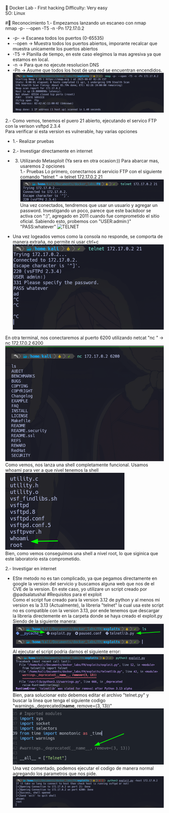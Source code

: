 🐋 Docker Lab - First hacking
Difficulty: Very easy<br>
SO: Linux

#🎯 Reconocimiento
1.- Empezamos lanzando un escaneo con nmap<br>
nmap -p- --open -T5 -n -Pn 172.17.0.2 
- -p- -> Escanea todos los puertos (0-65535)
- --open -> Muestra todos los puertos abiertos, imporante recalcar que muestra unicamente los puertos abiertos
- -T5 -> Planilla de tiempo, en este caso elegimos la mas agresiva ya que estamos en local.
- -n -> Para que no ejecute resolucion DNS
- -Pn -> Asume que todos los host de una red se encuentran encendidos.
![NMAP](./images/FHImages/nmap.png)<br>

2.- Como vemos, tenemos el puero 21 abierto, ejecutando el servico FTP con la verison vsftpd 2.3.4  
Para verificar si esta version es vulnerable, hay varias opciones
- 1.- Realizar pruebas
- 2.- Investigar directamente en internet
- 3. Utilizando Metasploit (Ya sera en otra ocasion:))
Para abarcar mas, usaremos 2 opciones<br>
1.- Pruebas
  Lo primero, conectarnos al servicio FTP con el siguiente comando "telnet <IP> <PORT>" -> telnet 172.17.0.2 21
  ![ConFTP](./images/FHImages/conexionFTP.png)<br>
  Una vez conectados, tendremos que usar un usuario y agregar un password.
  Investigando un poco, parece que este backdoor se activa con ":)", agregado en 2011 cuando fue comprometido el sitio oficial.
  Sabiendo esto, probemos con "USER:admin:)" "PASS:whatever"
  ![TELNET](/./images/FHImages/telnet.png)

- Una vez logeados vemos como la consola no responde, se comporta de manera extraña, no permite ni usar ctrl+c
![WEIRD](./images/FHImages/weird.png)

En otra terminal, nos conectaremos al puerto 6200 utilizando netcat "nc <IP> <PORT>" -> nc 172.17.0.2 6200
![SHELL](./images/FHImages/shell.png)<br>
Como vemos, nos lanza una shell completamente funcional.
Usamos whoami para ver a que nivel tenemos la shell
![ShellROOT](./images/FHImages/root.png)<br>
Bien, como vemos conseguimos una shell a nivel root, lo que siginica que este laboratorio esta comprometido.

2.- Investigar en internet
- ESte metodo no es tan complicado, ya que pegamos directamente en google la version del servicio y buscamos alguna web que nos de el CVE de la version.
En este caso, yo utilizare un script creado por @padsalatushal
#Requisitos para el exploit<br>
Como el script fue creado para la version 3.12 de python y al menos mi version es la 3.13 (Actualmente), la libreria "telnet" la cual usa este script no es compatible con la version 3.13, por ende tenemos que descargar la libreria directemente en la carpeta donde se haya creado el exploit.py
Siendo de la siguiente manera:
![DIRECTORIO](./images/FHImages/directorio.png)<br>
Al ejecutar el script podria darnos el siguiente error:
![ERROR](./images/FHImages/errorpython.png)<br>
Bien, para solucionar esto debemos editar el archivo "telnet.py" y buscar la linea que tenga el siguiente codigo "warnings._deprecated(__name__, remove=(3, 13))"
![ERRORLINE](./images/FHImages/errorlinea.png)<br>
Una vez comentado, podemos ejecutar el codigo de manera normal agregando los parametros que nos pide.
![SHELLPYTHON](./images/FHImages/shellPY.png)<br>


  
